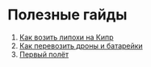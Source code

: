 # Полезные гайды

1. [Как возить липохи на Кипр](./lipo-transfer)
2. [Как перевозить дроны и батарейки](./lipo-flight)
3. [Первый полёт](./first-flight)
